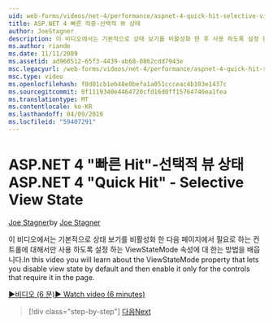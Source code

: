 ```yaml
---
uid: web-forms/videos/net-4/performance/aspnet-4-quick-hit-selective-view-state
title: ASP.NET 4 빠른 적중-선택적 뷰 상태
author: JoeStagner
description: 이 비디오에서는 기본적으로 상태 보기를 비활성화 한 후 사용 하도록 설정 된 컨트롤에 대해서만 해당 requi ViewStateMode 속성에 대 한 배우게 됩니다...
ms.author: riande
ms.date: 11/11/2009
ms.assetid: ad960512-65f3-4439-ab68-0862cdd7943e
msc.legacyurl: /web-forms/videos/net-4/performance/aspnet-4-quick-hit-selective-view-state
msc.type: video
ms.openlocfilehash: f0d01cb1eb48e0befa1a051ccceac4b103e1437c
ms.sourcegitcommit: 0f1119340e4464720cfd16d0ff15764746ea1fea
ms.translationtype: MT
ms.contentlocale: ko-KR
ms.lasthandoff: 04/09/2019
ms.locfileid: "59407291"
---
```

# <a name="aspnet-4-quick-hit---selective-view-state"></a><span data-ttu-id="f35eb-103">ASP.NET 4 "빠른 Hit"-선택적 뷰 상태</span><span class="sxs-lookup"><span data-stu-id="f35eb-103">ASP.NET 4 "Quick Hit" - Selective View State</span></span>

<span data-ttu-id="f35eb-104">[Joe Stagner](https://github.com/JoeStagner)</span><span class="sxs-lookup"><span data-stu-id="f35eb-104">by [Joe Stagner](https://github.com/JoeStagner)</span></span>

<span data-ttu-id="f35eb-105">이 비디오에서는 기본적으로 상태 보기를 비활성화 한 다음 페이지에서 필요로 하는 컨트롤에 대해서만 사용 하도록 설정 하는 ViewStateMode 속성에 대 한는 방법을 배웁니다.</span><span class="sxs-lookup"><span data-stu-id="f35eb-105">In this video you will learn about the ViewStateMode property that lets you disable view state by default and then enable it only for the controls that require it in the page.</span></span>

[<span data-ttu-id="f35eb-106">&#9654;비디오 (6 분)</span><span class="sxs-lookup"><span data-stu-id="f35eb-106">&#9654; Watch video (6 minutes)</span></span>](https://channel9.msdn.com/Blogs/ASP-NET-Site-Videos/aspnet-4-quick-hit-selective-view-state)

> [!div class="step-by-step"]
> [<span data-ttu-id="f35eb-107">다음</span><span class="sxs-lookup"><span data-stu-id="f35eb-107">Next</span></span>](aspnet-4-quick-hit-easy-state-compression.md)
